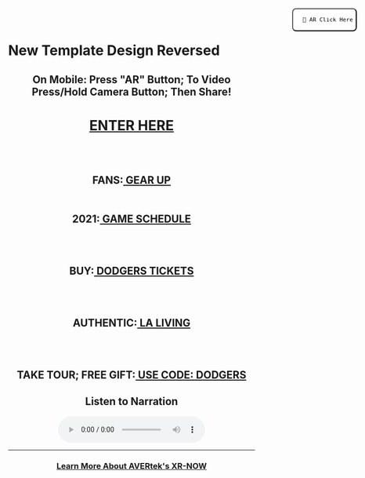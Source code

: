 # New Template Design Reversed <!-- Loads <model-viewer> for old browsers like IE11: -->
<h2 style="text-align: center;" markdown="1"> On Mobile: Press "AR" Button; To Video Press/Hold Camera Button; Then Share!</h2> 
<h1 style="text-align: center;" markdown="1"></b><a href="https://contest.avertek.net/139549" onclick="getOutboundLink('https://contest.avertek.net/139549'); return false;" <b>ENTER HERE</h1></b></a> 
<br><br>
<h2 style="text-align: center;" markdown="1"><b>FANS:</b><a href="http://bit.ly/DodgerGearAB" onclick="getOutboundLink('http://bit.ly/DodgerGearAB'); return false;"<b> GEAR UP</b><h/2></a>
<br><br> 
<h2 style="text-align: center;" markdown="1"><b>2021:</b><a href="https://www.mlb.com/dodgers/schedule/2021-03" onclick="getOutboundLink('https://www.mlb.com/dodgers/schedule/2021-03'); return false;"<b> GAME SCHEDULE</b></h2></a>
<br><br>
<h2 style="text-align: center;" markdown="1"><b>BUY:</b><a href="https://www.mlb.com/dodgers/tickets" onclick="getOutboundLink('https://www.mlb.com/dodgers/tickets'); return false;"<b> DODGERS TICKETS</b></h2></a>
<br><br>
<h2 style="text-align: center;" markdown="1"><b>AUTHENTIC:</b><a href="https://avertek.github.io/Alexan-Bahay-1Bd/" onclick="getOutboundLink('https://avertek.github.io/Alexan-Bahay-1Bd/'); return false;"<b> LA LIVING</b></h2></a> 
<br><br>
<h2 style="text-align: center;" markdown="1"><b>TAKE TOUR; FREE GIFT:</b><a href="https://alexanbahay.com/special/?utm_source=AVERtek&utm_medium=AR" onclick="getOutboundLink('https://alexanbahay.com/special/?utm_source=AVERtek&utm_medium=AR'); return false;"<b> USE CODE: DODGERS</b></h2></a> <!-- Loads <model-viewer> for old browsers like IE11: -->

<script nomodule="" src="https://unpkg.com/@google/model-viewer/dist/model-viewer.min.js">
  </script>

  <!-- The following libraries and polyfills are recommended to maximize browser support -->  
  <!-- REQUIRED: Web Components polyfill to support Edge and Firefox < 63 -->
  <script src="https://unpkg.com/@webcomponents/webcomponentsjs/webcomponents-loader.js"></script>

  <!-- OPTIONAL: Intersection Observer polyfill for better performance in Safari and IE11 -->
  <script src="https://unpkg.com/intersection-observer/intersection-observer.js"></script>

  <!-- OPTIONAL: Resize Observer polyfill improves resize behavior in non-Chrome browsers -->
  <script src="https://unpkg.com/resize-observer-polyfill/dist/ResizeObserver.js"></script>

  <!-- OPTIONAL: Fullscreen polyfill is required for experimental AR features in Canary -->
  <!--<script src="https://unpkg.com/fullscreen-polyfill/dist/fullscreen.polyfill.js"></script>-->

  <!-- OPTIONAL: Include prismatic.js for Magic Leap support -->
  <!--<script src="https://unpkg.com/@magicleap/prismatic/prismatic.min.js"></script>-->
  
  
  <script>
      function Sync(selector, audioSelector) {
        var modelViewer = document.querySelector(selector);
        var sound = document.querySelector(audioSelector);
        var playRequest = document.querySelector("#overlay");

   sound.addEventListener("timeupdate", () => {
          modelViewer.currentTime = sound.currentTime;
          console.log("modelViewer time: " + modelViewer.currentTime);
        });

   sound.addEventListener("pause", () => {
          modelViewer.pause();
        });

   sound.addEventListener("play", () => {
          modelViewer.play();

   playRequest.classList.add("hide");
        });

   document.addEventListener("visibilitychange", () => {
          if (document.visibilityState !== "visible") {
            sound.pause();
          }
        });

   var promise = sound.play();
        if (promise !== undefined) {
          promise
            .then(_ => {
              console.log("Autoplay has worked");
              playRequest.classList.add("hide");
            })
            .catch(error => {
              // Show a "Play" button so that user can start playback.
              console.log("Autoplay has not worked");

   // show the modal dialogue to play this
   playRequest.classList.remove("hide");
            });
        }

   }

   function playNow() {
        var playRequest = document.querySelector("#overlay");
        playRequest.classList.add("hide");

   var sound = document.querySelector("#sound");
        sound.play();
      }

   function jumpTo(time) {
        var sound = document.querySelector("#sound");
        sound.currentTime = time;
      }
   </script>


<model-viewer src="Models/K18_AR_version.glb?sound=Sound/K18_Test_2_sound.mp3" camera-controls camera-orbit="0deg 90deg 30%" autoplay animation-name="" id="reveal" id="model-viewer" loading="eager" ar ar-modes="scene-viewer webxr quick-look" ios-src="Models/DodgerGuy.reality" alt="K18 Fiber Journey" auto-rotate-delay="0" ar-scale="auto" camera-controls alt="New Template Design Reversed" style="width: 95%; height: 650px" ><button slot="ar-button" style="background-color: white; border-radius: 8px; border: 1 px solid black; position: absolute; top: 20px; right: 20px; ">

      👋 AR Click Here
  </button>
</model-viewer>
            
<section class="attribution">
        <div>
          <span>
            <h1 style="text-align: center;" markdown="1">Listen to Narration</h1>
              <p align="center">
              <span>
              <audio controls autoplay loop id="sound">
                <source src="Sound/K18_Test_2_sound.mp3"/>
              </audio
            ></span> 
             </p>
            </span>
         </div>
   </section>
   <script>
        window.addEventListener("load", () => {
          Sync("#model-viewer", "#sound");
        });
      </script>
   

<script>
/**
* Function that registers a click on an outbound link in Analytics.
* This function takes a valid URL string as an argument, and uses that URL string
* as the event label. Setting the transport method to 'beacon' lets the hit be sent
* using 'navigator.sendBeacon' in browser that support it.
*/
var getOutboundLink = function(url) {
  gtag('event', 'click', {
    'event_category': 'outbound',
    'event_label': url,
    'transport_type': 'beacon',
    'event_callback': function(){document.location = url;}
  });
}
</script>

<!-- Loads <model-viewer> for modern browsers: -->
 <script type="module" src="https://unpkg.com/@google/model-viewer/dist/model-viewer.js">
  </script>
<script nomodule="" src="https://unpkg.com/@google/model-viewer/dist/model-viewer-legacy.js"></script>
<script src="{{ "/assets/js/scale.fix.js" | relative_url }}"></script>

<!-- Loads <model-viewer> for modern browsers: -->
 <script type="module" src="https://unpkg.com/@google/model-viewer/dist/model-viewer.js">
  </script>
<script nomodule="" src="https://unpkg.com/@google/model-viewer/dist/model-viewer-legacy.js"></script>

---

<h3 style="text-align: center;" markdown="1"><a href="https://avertek.net/" onclick="getOutboundLink('https://avertek.net/'); return false;">Learn More About AVERtek's XR-NOW</a></h3> 
  <br><br>
